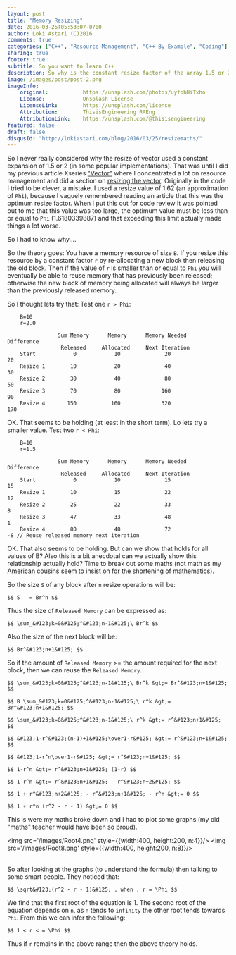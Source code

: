 ```yaml
---
layout: post
title: "Memory Resizing"
date: 2016-03-25T05:53:07-0700
author: Loki Astari (C)2016
comments: true
categories: ["C++", "Resource-Management", "C++-By-Example", "Coding"]
sharing: true
footer: true
subtitle: So you want to learn C++
description: So why is the constant resize factor of the array 1.5 or 2?
image: /images/post/post-2.png
imageInfo:
    original:           https://unsplash.com/photos/uyfohHiTxho
    License:            Unsplash License
    LicenseLink:        https://unsplash.com/license
    Attribution:        ThisisEngineering RAEng
    AttributionLink:    https://unsplash.com/@thisisengineering
featured: false
draft: false
disqusId: "http://lokiastari.com/blog/2016/03/25/resizemaths/"
---
```


So I never really considered why the resize of vector used a constant expansion of 1.5 or 2 (in some popular implementations). That was until I did my previous article Xseries ["Vector"]({{config.site}}/blog/2016/02/27/vector/) where I concentrated a lot on resource management and did a section on [resizing the vector]({{config.site}}/blog/2016/03/12/vector-resize/). Originally in the code I tried to be clever, a mistake. I used a resize value of 1.62 (an approximation of `Phi`), because I vaguely remembered reading an article that this was the optimum resize factor. When I put this out for code review it was pointed out to me that this value was too large, the optimum value must be less than or equal to `Phi` (1.6180339887) and that exceeding this limit actually made things a lot worse.

So I had to know why....

So the theory goes: You have a memory resource of size `B`. If you resize this resource by a constant factor `r` by re-allocating a new block then releasing the old block. Then if the value of `r` is smaller than or equal to `Phi` you will eventually be able to reuse memory that has previously been released; otherwise the new block of memory being allocated will always be larger than the previously released memory.

<script type="text/javascript" src="https://cdn.mathjax.org/mathjax/latest/MathJax.js?config=TeX-AMS-MML_HTMLorMML,https://lokiastari.com/resource/maths/MathJaxLocal.js"></script>

So I thought lets try that:
Test one `r > Phi`:

```
    B=10
    r=2.0

                Sum Memory      Memory      Memory Needed       Difference
                 Released     Allocated     Next Iteration
    Start            0            10              20                 20
    Resize 1        10            20              40                 30
    Resize 2        30            40              80                 50
    Resize 3        70            80             160                 90
    Resize 4       150           160             320                170
```

OK. That seems to be holding (at least in the short term). Lo lets try a smaller value.
Test two `r < Phi`:

```
    B=10
    r=1.5

                Sum Memory      Memory      Memory Needed       Difference
                 Released     Allocated     Next Iteration
    Start            0            10              15                 15
    Resize 1        10            15              22                 12
    Resize 2        25            22              33                  8
    Resize 3        47            33              48                  1
    Resize 4        80            48              72                 -8 // Reuse released memory next iteration
```

OK. That also seems to be holding. But can we show that holds for all values of B? Also this is a bit anecdotal can we actually show this relationship actually hold? Time to break out some maths (not math as my American cousins seem to insist on for the shortening of mathematics).


So the size `S` of any block after `n` resize operations will be:

```
$$ S   = Br^n $$
```

Thus the size of `Released Memory` can be expressed as:

```
$$ \sum_&#123;k=0&#125;^&#123;n-1&#125;\ Br^k $$
```

Also the size of the next block will be:

```
$$ Br^&#123;n+1&#125; $$
```

So if the amount of `Released Memory` >= the amount required for the next block, then we can reuse the `Released Memory`.

```
$$ \sum_&#123;k=0&#125;^&#123;n-1&#125;\ Br^k &gt;= Br^&#123;n+1&#125; $$

$$ B \sum_&#123;k=0&#125;^&#123;n-1&#125;\ r^k &gt;= Br^&#123;n+1&#125; $$

$$ \sum_&#123;k=0&#125;^&#123;n-1&#125;\ r^k &gt;= r^&#123;n+1&#125; $$

$$ &#123;1-r^&#123;(n-1)+1&#125;\over1-r&#125; &gt;= r^&#123;n+1&#125; $$

$$ &#123;1-r^n\over1-r&#125; &gt;= r^&#123;n+1&#125; $$

$$ 1-r^n &gt;= r^&#123;n+1&#125; (1-r) $$

$$ 1-r^n &gt;= r^&#123;n+1&#125; - r^&#123;n+2&#125; $$

$$ 1 + r^&#123;n+2&#125; - r^&#123;n+1&#125; - r^n &gt;= 0 $$

$$ 1 + r^n (r^2 - r - 1) &gt;= 0 $$
```

This is were my maths broke down and I had to plot some graphs (my old "maths" teacher would have been so proud).<br/>


<img src='/images/Root4.png' style={{width:400, height:200, n:4}}/>
<img src='/images/Root8.png' style={{width:400, height:200, n:8}}/>
<br/><br/>

So after looking at the graphs (to understand the formula) then talking to some smart people.
They noticed that:

```
$$ \sqrt&#123;(r^2 - r - 1)&#125; . when . r = \Phi $$
```


We find that the first root of the equation is 1. The second root of the equation depends on `n`, as `n` tends to `infinity` the other root tends towards `Phi`. From this we can infer the following:

```
$$ 1 < r < = \Phi $$
```

Thus if `r` remains in the above range then the above theory holds.




